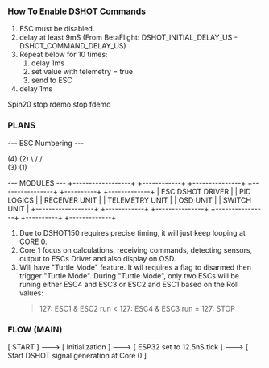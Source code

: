 ### How To Enable DSHOT Commands
1. ESC must be disabled.
2. delay at least 9mS (From BetaFlight: DSHOT_INITIAL_DELAY_US - DSHOT_COMMAND_DELAY_US)
3. Repeat below for 10 times:
   1. delay 1ms
   2. set value with telemetry = true
   3. send to ESC
4. delay 1ms

Spin20
stop
rdemo
stop
fdemo

### PLANS

--- ESC Numbering ---

(4) (2)
  \ /
  / \
(3) (1)


--- MODULES --- 
+------------------+  +------------+  +---------------+  +----------------+  +----------+  +-------------+
| ESC DSHOT DRIVER |  | PID LOGICS |  | RECEIVER UNIT |  | TELEMETRY UNIT |  | OSD UNIT |  | SWITCH UNIT |
+------------------+  +------------+  +---------------+  +----------------+  +----------+  +-------------+

1. Due to DSHOT150 requires precise timing, it will just keep looping at CORE 0.
2. Core 1 focus on calculations, receiving commands, detecting sensors, output to ESCs Driver and also display on OSD.
3. Will have "Turtle Mode" feature. It wil requires a flag to disarmed then trigger "Turtle Mode". During "Turtle Mode",
   only two ESCs will be runing either ESC4 and ESC3 or ESC2 and ESC1 based on the Roll values: 
   > 127: ESC1 & ESC2 run
   < 127: ESC4 & ESC3 run
   = 127: STOP


### FLOW (MAIN)

[ START ] ---> [ Initialization ] ---> [ ESP32 set to 12.5nS tick ] ---> [ Start DSHOT signal generation at Core 0 ]
